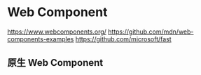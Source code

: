 # Web Component

<https://www.webcomponents.org/>
<https://github.com/mdn/web-components-examples>
<https://github.com/microsoft/fast>

## 原生 Web Component

<demo html="web-component.html" />
